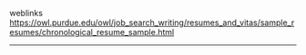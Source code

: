 weblinks https://owl.purdue.edu/owl/job_search_writing/resumes_and_vitas/sample_resumes/chronological_resume_sample.html
___
